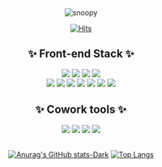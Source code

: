 <div align="center">



<div style="display:flex; align-items:center; justify-content:center;">
<image src="https://4.bp.blogspot.com/-YoM4n7BppME/WVr6L59UnXI/AAAAAAAAcTM/yek0J5S4HWg3u9CBdTDZyxLywd1j0nQ0QCLcBGAs/s1600/AS002798_19.gif" alt="snoopy">
</div>

[![Hits](https://hits.seeyoufarm.com/api/count/incr/badge.svg?url=https%3A%2F%2Fgithub.com%2Falstjd0051&count_bg=%23FDC8F8CB&title_bg=%23F54D4D96&icon=smugmug.svg&icon_color=%23E7E7E7&title=hits&edge_flat=false)](https://github.com/alstjd0051)

## ✨ Front-end Stack ✨

<div>
<img src="https://img.shields.io/badge/HTML-E34F26?style=flat-square&logo=HTML5&logoColor=white"/>
<img src="https://img.shields.io/badge/CSS3-F68212?style=flat-square&logo=CSS3&logoColor=white"/>
<img src="https://img.shields.io/badge/SCSS-CC6699?style=flat-square&logo=Sass&logoColor=white"/>
<img src="https://img.shields.io/badge/StyledComponents/Emotion-DB7093?style=flat-square&logo=Styled-components&logoColor=white"/><br/>
<img src="https://img.shields.io/badge/JavaScript-F7DF1E?style=flat-square&logo=JavaScript&logoColor=white"/>
<img src="https://img.shields.io/badge/TypeScript-3178C6?style=flat-square&logo=TypeScript&logoColor=white"/>
<img src="https://img.shields.io/badge/React-61DAFB?style=flat-square&logo=React&logoColor=white"/>
<img src="https://img.shields.io/badge/Redux-764ABC?style=flat-square&logo=Redux&logoColor=white"/>
<img src="https://img.shields.io/badge/Mobx-FF9955?style=flat-square&logo=Mobx&logoColor=white"/>
<img src="https://img.shields.io/badge/Recoil-FD2251?style=flat-square&logo=Recoil&logoColor=white"/>
<img src="https://img.shields.io/badge/Next-000000?style=flat-square&logo=Next.js&logoColor=white"/><br/>
</div>

## ✨ Cowork tools ✨

<div>
<img src="https://img.shields.io/badge/GitHub-181717?style=flat-square&logo=GitHub&logoColor=white"/>
<img src="https://img.shields.io/badge/Zeplin-FFE4AF?style=flat-square&logo=Zotero&logoColor=black"/>
<img src="https://img.shields.io/badge/Figma-F24E1E?style=flat-square&logo=Figma&logoColor=white"/>
<img src="https://img.shields.io/badge/Postman-FF6C37?style=flat-square&logo=Postman&logoColor=white"/>
</div>

<br />

[![Anurag's GitHub stats-Dark](https://github-readme-stats.vercel.app/api?username=alstjd0051&show_icons=true&theme=dark#gh-dark-mode-only)](https://github.com/alstjd0051/github-readme-stats#gh-dark-mode-only)
  [![Top Langs](https://github-readme-stats.vercel.app/api/top-langs/?username=alstjd0051&layout=compact)](https://github.com/alstjd0051/github-readme-stats)

</div>

